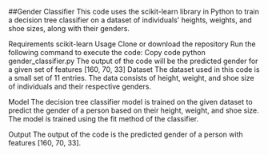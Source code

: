##Gender Classifier
This code uses the scikit-learn library in Python to train a decision tree classifier on a dataset of individuals' heights, weights, and shoe sizes, along with their genders.

Requirements
scikit-learn
Usage
Clone or download the repository
Run the following command to execute the code:
Copy code
python gender_classifier.py
The output of the code will be the predicted gender for a given set of features [160, 70, 33]
Dataset
The dataset used in this code is a small set of 11 entries. The data consists of height, weight, and shoe size of individuals and their respective genders.

Model
The decision tree classifier model is trained on the given dataset to predict the gender of a person based on their height, weight, and shoe size. The model is trained using the fit method of the classifier.

Output
The output of the code is the predicted gender of a person with features [160, 70, 33].